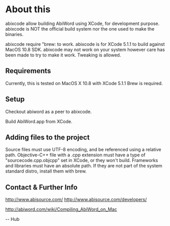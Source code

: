 About this
==========

abixcode allow building AbiWord using XCode, for development purpose.
abixcode is NOT the official build system nor the one used to make
the binaries.

abixcode require "brew: to work.
abixcode is for XCode 5.1.1 to build against MacOS 10.8 SDK.
abixcode may not work on your system however care has been made to try
to make it work. Tweaking is allowed.

Requirements
------------

Currently, this is tested on MacOS X 10.8 with XCode 5.1.1
Brew is required.

Setup
-----

Checkout abiword as a peer to abixcode.

Build AbiWord.app from XCode.


Adding files to the project
---------------------------

Source files must use UTF-8 encoding, and be referenced using a relative
path.
Objective-C++ file with a .cpp extension must have a type of
"sourcecode.cpp.objcpp" set in XCode, or they won't build.
Frameworks and libraries must have an absolute path. If they are not part
of the system standard distro, install them with brew.

Contact & Further Info
----------------------

http://www.abisource.com/
http://www.abisource.com/developers/

http://abiword.com/wiki/Compiling_AbiWord_on_Mac

-- Hub

